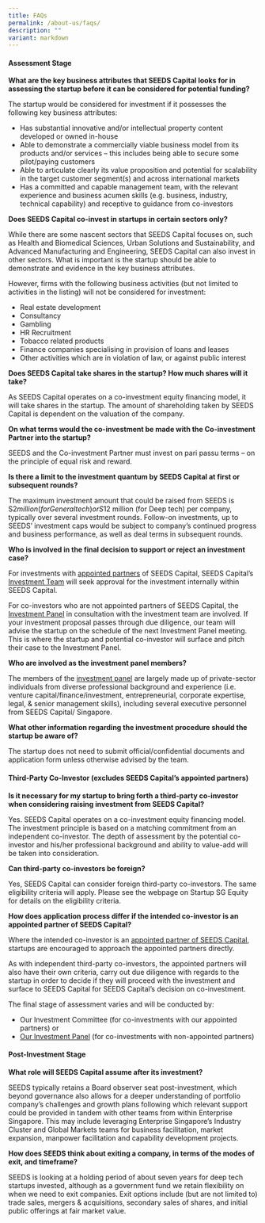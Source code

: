 ```yaml
---
title: FAQs
permalink: /about-us/faqs/
description: ""
variant: markdown
---
```

<h4><b>Assessment Stage</b></h4>

**What are the key business attributes that SEEDS Capital looks for in assessing the startup before it can be considered for potential funding?**

The startup would be considered for investment if it possesses the following key business attributes:

* Has substantial innovative and/or intellectual property content developed or owned in-house
* Able to demonstrate a commercially viable business model from its products and/or services – this includes being able to secure some pilot/paying customers
* Able to articulate clearly its value proposition and potential for scalability in the target customer segment(s) and across international markets
* Has a committed and capable management team, with the relevant experience and business acumen skills (e.g. business, industry, technical capability) and receptive to guidance from&nbsp;co-investors


**Does SEEDS Capital co-invest in startups in certain sectors only?**

While there are some nascent sectors that SEEDS Capital focuses on, such as Health and Biomedical Sciences, Urban Solutions and Sustainability, and Advanced Manufacturing and Engineering, SEEDS Capital can also invest in other sectors. What is important is the startup should be able to demonstrate and evidence in the key business attributes.

However, firms with the following business activities (but not limited to activities in the listing) will not be considered for investment:

* Real estate development
* Consultancy
* Gambling
* HR Recruitment
* Tobacco related products
* Finance companies specialising in provision of loans and leases
* Other activities which are in violation of law, or against public interest

**Does SEEDS Capital take shares in the startup? How much shares will it take?**

As SEEDS Capital operates on a co-investment equity financing model, it will take shares in the startup. The amount of shareholding taken by SEEDS Capital is dependent on the valuation of the company.


**On what terms would the co-investment be made with the Co-investment Partner into the startup?**

SEEDS and the Co-investment Partner must invest on pari passu terms – on the principle of equal risk and reward.  

**Is there a limit to the investment quantum by SEEDS Capital at first or subsequent rounds?**

The maximum investment amount that could be raised from SEEDS is S$2 million (for General tech) or S$12 million (for Deep tech) per company, typically over several investment rounds. Follow-on investments, up to SEEDS’ investment caps would be subject to company’s continued progress and business performance, as well as deal terms in subsequent rounds. 

**Who is involved in the final decision to support or reject an investment case?**

For investments with [appointed partners](/for-startups/co-investment-partners/all-partners/) of SEEDS Capital, SEEDS Capital’s [Investment Team](/about-us/investment-team/) will seek approval for the investment internally within SEEDS Capital.

For co-investors who are not appointed partners of SEEDS Capital, the [Investment Panel](/about-us/investment-panel/) in consultation with the investment team are involved. If your investment proposal passes through due diligence, our team will advise the startup on the schedule of the next Investment Panel meeting. This is where the startup and potential co-investor will surface and pitch their case to the Investment Panel.

**Who are involved as the investment panel members?**

The members of the [investment panel](/about-us/investment-panel/) are largely made up of private-sector individuals from diverse professional background and experience (i.e. venture capital/finance/investment, entrepreneurial, corporate expertise, legal, &amp; senior management skills), including several executive personnel from SEEDS Capital/ Singapore.

**What other information regarding the investment procedure should the startup be aware of?**

The startup does not need to submit official/confidential documents and application form unless otherwise advised by the team.

<h4><b>Third-Party Co-Investor (excludes SEEDS Capital’s appointed partners)</b></h4>

**Is it necessary for my startup to bring forth a third-party co-investor when considering raising investment from SEEDS Capital?**

Yes. SEEDS Capital operates on a co-investment equity financing model. The investment principle is based on a matching commitment from an independent co-investor. The depth of assessment by the potential co-investor and his/her professional background and ability to value-add will be taken into consideration.

**Can third-party co-investors be foreign?**

Yes, SEEDS Capital can consider foreign third-party co-investors. The same eligibility criteria will apply. Please see the webpage on Startup SG Equity for details on the eligibility criteria.

**How does application process differ if the intended co-investor is an appointed partner of SEEDS Capital?**

Where the intended co-investor is an [appointed partner of SEEDS Capital](/for-startups/co-investment-partners/all-partners/), startups are encouraged to approach the appointed partners directly.

As with independent third-party co-investors, the appointed partners will also have their own criteria, carry out due diligence with regards to the startup in order to decide if they will proceed with the investment and surface to SEEDS Capital for SEEDS Capital’s decision on co-investment.

The final stage of assessment varies and will be conducted by:

*   Our Investment Committee (for co-investments with our appointed partners) or
*   [Our Investment Panel](/about-us/investment-panel/)&nbsp;(for co-investments with non-appointed partners)

<h4><b>Post-Investment Stage</b></h4>

**What role will SEEDS Capital assume after its investment?**


SEEDS typically retains a Board observer seat post-investment, which beyond governance also allows for a deeper understanding of portfolio company’s challenges and growth plans following which relevant support could be provided in tandem with other teams from within Enterprise Singapore. This may include leveraging Enterprise Singapore’s Industry Cluster and Global Markets teams for business facilitation, market expansion, manpower facilitation and capability development projects.


**How does SEEDS think about exiting a company, in terms of the modes of exit, and timeframe?**

SEEDS is looking at a holding period of about seven years for deep tech startups invested, although as a government fund we retain flexibility on when we need to exit companies. Exit options include (but are not limited to) trade sales, mergers &amp; acquisitions, secondary sales of shares, and initial public offerings at fair market value.